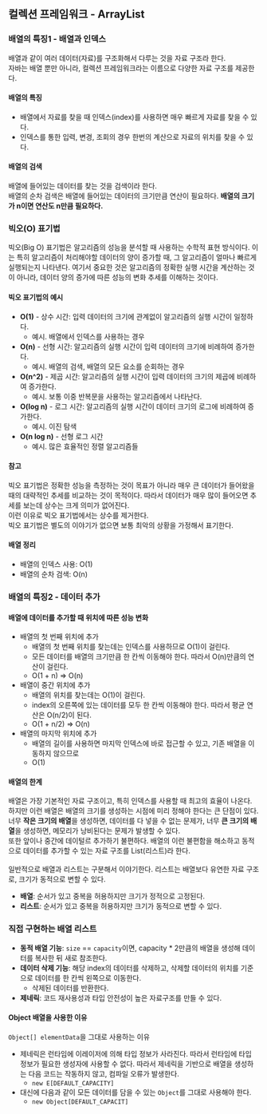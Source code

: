 ## 컬렉션 프레임워크 - ArrayList

### 배열의 특징1 - 배열과 인덱스
배열과 같이 여러 데이터(자료)를 구조화해서 다루는 것을 자료 구조라 한다.
<br>
자바는 배열 뿐만 아니라, 컬렉션 프레임워크라는 이름으로 다양한 자료 구조를 제공한다.

#### 배열의 특징
- 배열에서 자료를 찾을 때 인덱스(index)를 사용하면 매우 빠르게 자료를 찾을 수 있다.
- 인덱스를 통한 입력, 변경, 조회의 경우 한번의 계산으로 자료의 위치를 찾을 수 있다.

#### 배열의 검색
배열에 들어있는 데이터를 찾는 것을 검색이라 한다.
<br>
배열의 순차 검색은 배열에 들어있는 데이터의 크기만큼 연산이 필요하다.
**배열의 크기가 n이면 연산도 n만큼 필요하다.**

### 빅오(O) 표기법
빅오(Big O) 표기법은 알고리즘의 성능을 분석할 때 사용하는 수학적 표현 방식이다.
이는 특히 알고리즘이 처리해야할 데이터의 양이 증가할 때, 그 알고리즘이 얼마나 빠르게 실행되는지 나타낸다.
여기서 중요한 것은 알고리즘의 정확한 실행 시간을 계산하는 것이 아니라, 데이터 양의 증가에 따른 성능의 변화 추세를 이해하는 것이다.

#### 빅오 표기법의 예시
- **O(1)** - 상수 시간: 입력 데이터의 크기에 관계없이 알고리즘의 실행 시간이 일정하다.
  - 예시. 배열에서 인덱스를 사용하는 경우
- **O(n)** - 선형 시간: 알고리즘의 실행 시간이 입력 데이터의 크기에 비례하여 증가한다.
  - 예시. 배열의 검색, 배열의 모든 요소를 순회하는 경우
- **O(n^2)** - 제곱 시간: 알고리즘의 실행 시간이 입력 데이터의 크기의 제곱에 비례하여 증가한다.
  - 예시. 보통 이중 반복문을 사용하는 알고리즘에서 나타난다.
- **O(log n)** - 로그 시간: 알고리즘의 실행 시간이 데이터 크기의 로그에 비례하여 증가한다.
  - 예시. 이진 탐색
- **O(n log n)** - 선형 로그 시간
  - 예시. 많은 효율적인 정렬 알고리즘들

#### 참고
빅오 표기법은 정확한 성능을 측정하는 것이 목표가 아니라 매우 큰 데이터가 들어왔을 때의 대략적인 추세를 비교하는 것이 목적이다.
따라서 데이터가 매우 많이 들어오면 추세를 보는데 상수는 크게 의미가 없어진다.
<br>
이런 이유로 빅오 표기법에서는 상수를 제거한다.
<br>
빅오 표기법은 별도의 이야기가 없으면 보통 최악의 상황을 가정해서 표기한다.

#### 배열 정리
- 배열의 인덱스 사용: O(1)
- 배열의 순차 검색: O(n)

### 배열의 특징2 - 데이터 추가

#### 배열에 데이터를 추가할 때 위치에 따른 성능 변화
- 배열의 첫 번째 위치에 추가
  - 배열의 첫 번째 위치를 찾는데는 인덱스를 사용하므로 O(1)이 걸린다.
  - 모든 데이터를 배열의 크기만큼 한 칸씩 이동해야 한다. 따라서 O(n)만큼의 연산이 걸린다.
  - O(1 + n) => O(n)
- 배열이 중간 위치에 추가
  - 배열의 위치를 찾는데는 O(1)이 걸린다.
  - index의 오른쪽에 있는 데이터를 모두 한 칸씩 이동해야 한다. 따라서 평균 연산은 O(n/2)이 된다.
  - O(1 + n/2) => O(n)
- 배열의 마지막 위치에 추가
  - 배열의 길이를 사용하면 마지막 인덱스에 바로 접근할 수 있고, 기존 배열을 이동하지 않으므로
  - O(1)

#### 배열의 한계
배열은 가장 기본적인 자료 구조이고, 특히 인덱스를 사용할 때 최고의 효율이 나온다. 하지만 이런 배열은 배열의 크기를 생성하는 시점에 미리 정해야 한다는 큰 단점이 있다.
<br>
너무 **작은 크기의 배열**을 생성하면, 데이터를 다 넣을 수 없는 문제가,
너무 **큰 크기의 배열**을 생성하면, 메모리가 낭비된다는 문제가 발생할 수 있다.
<br>
또한 앞이나 중간에 데이털르 추가하기 불편하다. 배열의 이런 불편함을 해소하고 동적으로 데이터를 추가할 수 있는 자료 구조를 List(리스트)라 한다.
<br><br>
일반적으로 배열과 리스트는 구분해서 이야기한다. 리스트는 배열보다 유연한 자료 구조로, 크기가 동적으로 변할 수 있다.
- **배열**: 순서가 있고 중복을 허용하지만 크기가 정적으로 고정된다.
- **리스트**: 순서가 있고 중복을 허용하지만 크기가 동적으로 변할 수 있다.

### 직접 구현하는 배열 리스트
- **동적 배열 기능**: `size` == `capacity`이면, capacity * 2만큼의 배열을 생성해 데이터를 복사한 뒤 새로 참조한다.
- **데이터 삭제 기능**: 해당 index의 데이터를 삭제하고, 삭제할 데이터의 위치를 기준으로 데이터를 한 칸씩 왼쪽으로 이동한다.
  - 삭제된 데이터를 반환한다.
- **제네릭**: 코드 재사용성과 타입 안전성이 높은 자료구조를 만들 수 있다.

#### Object 배열을 사용한 이유
`Object[] elementData`을 그대로 사용하는 이유
- 제네릭은 런타임에 이레이저에 의해 타입 정보가 사라진다. 따라서 런타임에 타입 정보가 필요한 생성자에 사용할 수 없다. 따라서 제네릭을 기반으로 배열을 생성하는 다음 코드는 작동하지 않고, 컴파일 오류가 발생한다.
  - `new E[DEFAULT_CAPACITY]`
- 대신에 다음과 같이 모든 데이터를 담을 수 있는 `Object`를 그대로 사용해야 한다.
  - `new Object[DEFAULT_CAPACIT]`
